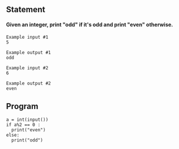 ## Statement
#### Given an integer, print "odd" if it's odd and print "even" otherwise.
```
Example input #1
5

Example output #1
odd

Example input #2
6

Example output #2
even
```
## Program
```
a = int(input())
if a%2 == 0 :
  print("even")
else:
  print("odd")
```
